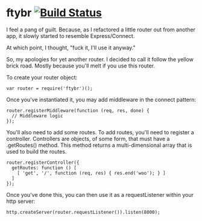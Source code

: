 # ftybr [![Build Status](https://secure.travis-ci.org/connrs/node-ftybr.png?branch=master)](http://travis-ci.org/connrs/node-ftybr)

I feel a pang of guilt. Because, as I refactored a little router out from another app, it slowly started to resemble Express/Connect.

At which point, I thought, "fuck it, I'll use it anyway."

So, my apologies for yet another router. I decided to call it follow the yellow brick road. Mostly because you'll melt if you use this router.

To create your router object:

    var router = require('ftybr')();

Once you've instantiated it, you may add middleware in the connect pattern:

    router.registerMiddleware(function (req, res, done) {
      // Middleware logic
    });

You'll also need to add some routes. To add routes, you'll need to register a controller. Controllers are objects, of some form, that must have a .getRoutes() method. This method returns a multi-dimensional array that is used to build the routes.

    router.registerController({
      getRoutes: function () [
        [ 'get', '/', function (req, res) { res.end('woo'); } ]
      ]
    });

Once you've done this, you can then use it as a requestListener within your http server:

    http.createServer(router.requestListener()).listen(8000);
